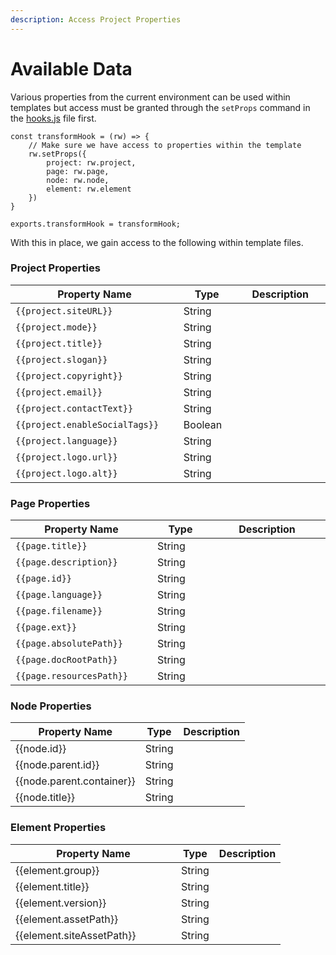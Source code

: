 ```yaml
---
description: Access Project Properties
---
```


# Available Data

Various properties from the current environment can be used within templates but access must be granted through the `setProps` command in the [hooks.js](broken-reference) file first.

```
const transformHook = (rw) => {    
    // Make sure we have access to properties within the template
    rw.setProps({
        project: rw.project,
        page: rw.page,
        node: rw.node,
        element: rw.element
    })
}

exports.transformHook = transformHook;
```

With this in place, we gain access to the following within template files.

### Project Properties

<table><thead><tr><th width="346">Property Name</th><th width="127">Type</th><th width="278">Description</th></tr></thead><tbody><tr><td><code>{{project.siteURL}}</code></td><td>String</td><td></td></tr><tr><td><code>{{project.mode}}</code></td><td>String</td><td></td></tr><tr><td><code>{{project.title}}</code></td><td>String</td><td></td></tr><tr><td><code>{{project.slogan}}</code></td><td>String</td><td></td></tr><tr><td><code>{{project.copyright}}</code></td><td>String</td><td></td></tr><tr><td><code>{{project.email}}</code></td><td>String</td><td></td></tr><tr><td><code>{{project.contactText}}</code></td><td>String</td><td></td></tr><tr><td><code>{{project.enableSocialTags}}</code></td><td>Boolean</td><td></td></tr><tr><td><code>{{project.language}}</code></td><td>String</td><td></td></tr><tr><td><code>{{project.logo.url}}</code></td><td>String</td><td></td></tr><tr><td><code>{{project.logo.alt}}</code></td><td>String</td><td></td></tr></tbody></table>

### Page Properties

<table><thead><tr><th width="275">Property Name</th><th width="135">Type</th><th width="338">Description</th></tr></thead><tbody><tr><td><code>{{page.title}}</code></td><td>String</td><td></td></tr><tr><td><code>{{page.description}}</code></td><td>String</td><td></td></tr><tr><td><code>{{page.id}}</code></td><td>String</td><td></td></tr><tr><td><code>{{page.language}}</code></td><td>String</td><td></td></tr><tr><td><code>{{page.filename}}</code></td><td>String</td><td></td></tr><tr><td><code>{{page.ext}}</code></td><td>String</td><td></td></tr><tr><td><code>{{page.absolutePath}}</code></td><td>String</td><td></td></tr><tr><td><code>{{page.docRootPath}}</code></td><td>String</td><td></td></tr><tr><td><code>{{page.resourcesPath}}</code></td><td>String</td><td></td></tr></tbody></table>

### Node Properties

| Property Name               | Type   | Description |
| --------------------------- | ------ | ----------- |
| \{{node.id\}}               | String |             |
| \{{node.parent.id\}}        | String |             |
| \{{node.parent.container\}} | String |             |
| \{{node.title\}}            | String |             |

### Element Properties

<table><thead><tr><th width="249">Property Name</th><th>Type</th><th>Description</th></tr></thead><tbody><tr><td>{{element.group}}</td><td>String</td><td></td></tr><tr><td>{{element.title}}</td><td>String</td><td></td></tr><tr><td>{{element.version}}</td><td>String</td><td></td></tr><tr><td>{{element.assetPath}}</td><td>String</td><td></td></tr><tr><td>{{element.siteAssetPath}}</td><td>String</td><td></td></tr></tbody></table>

